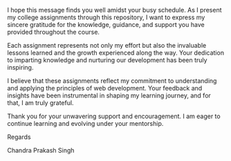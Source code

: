 I hope this message finds you well amidst your busy schedule. As I present my college assignments through this repository, I want to express my sincere gratitude for the knowledge, guidance, and support you have provided throughout the course.

Each assignment represents not only my effort but also the invaluable lessons learned and the growth experienced along the way. Your dedication to imparting knowledge and nurturing our development has been truly inspiring.

I believe that these assignments reflect my commitment to understanding and applying the principles of web development. Your feedback and insights have been instrumental in shaping my learning journey, and for that, I am truly grateful.

Thank you for your unwavering support and encouragement. I am eager to continue learning and evolving under your mentorship.

Regards

Chandra Prakash Singh

